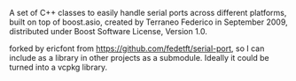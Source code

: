 A set of C++ classes to easily handle serial ports across different platforms, built on top of boost.asio, created by Terraneo Federico in September 2009, distributed under Boost Software License, Version 1.0.

forked by ericfont from https://github.com/fedetft/serial-port, so I can include as a library in other projects as a submodule. Ideally it could be turned into a vcpkg library.
